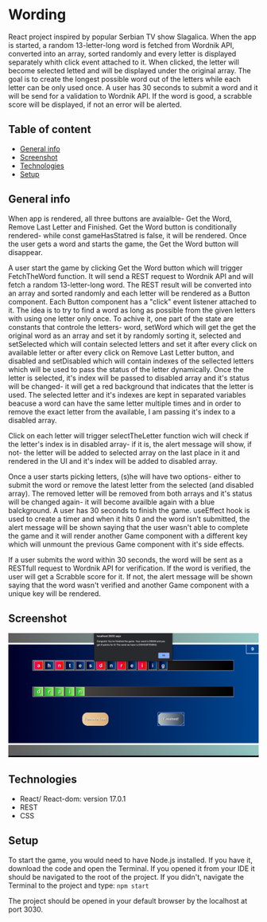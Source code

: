 # Wording
React project inspired by popular Serbian TV show Slagalica. When the app is started, a random 13-letter-long word is fetched from Wordnik API, converted into an array, sorted randomly and every letter is displayed separately whith click event attached to it. When clicked, the letter will become selected letted and will be displayed under the original array. The goal is to create the longest possible word out of the letters while each letter can be only used once. A user has 30 seconds to submit a word and it will be send for a validation to Wordnik API. If the word is good, a scrabble score will be displayed, if not an error will be alerted. 

## Table of content

* [General info](#general_info)
* [Screenshot](#screenshot)
* [Technologies](#technologies)
* [Setup](#setup)

## General info
When app is rendered, all three buttons are avaialble- Get the Word, Remove Last Letter and Finished. Get the Word button is conditionally rendered- while const gameHasStatred is false, it will be rendered. Once the user gets a word and starts the game, the Get the Word button will disappear. 

A user start the game by clicking Get the Word button which will trigger FetchTheWord function. It will send a REST request to Wordnik API and will fetch a random 13-letter-long word. The REST result will be converted into an array and sorted randomly and each letter will be rendered as a Button component. Each Button component has a "click" event listener attached to it. The idea is to try to find a word as long as possible from the given letters with using one letter only once. To achive it, one part of the state are constants that controle the letters- word, setWord which will get the get the original word as an array and set it by randomly sorting it, selected and setSelected which will contain selected letters and set it after every click on available letter or after every click on Remove Last Letter button, and disabled and setDisabled which will contain indexes of the sellected letters which will be used to pass the status of the letter dynamically. Once the letter is selected, it's index will be passed to disabled array and it's status will be changed- it will get a red background that indicates that the letter is used. The selected letter and it's indexes are kept in separated variables beacuse a word can have the same letter multiple times and in order to remove the exact letter from the available, I am passing it's index to a disabled array. 

Click on each letter will trigger selectTheLetter function wich will check if the letter's index is in disabled array- if it is, the alert message will show, if not- the letter will be added to selected array on the last place in it and rendered in the UI and it's index will be added to disabled array. 

Once a user starts picking letters, (s)he will have two options- either to submit the word or remove the latest letter from the selected (and disabled array). The removed letter will be removed from both arrays and it's status will be changed again- it will become availble again with a blue balckground. A user has 30 seconds to finish the game. useEffect hook is used to create a timer and when it hits 0 and the word isn't submitted, the alert message will be shown saying that the user wasn't able to complete the game and it will render another Game component with a different key which will unmount the previous Game component with it's side effects. 

If a user submits the word within 30 seconds, the word will be sent as a RESTfull request to Wordnik API for verification. If the word is verified, the user will get a Scrabble score for it. If not, the alert message will be shown saying that the word wasn't verified and another Game component with a unique key will be rendered. 

## Screenshot
![alt text](https://github.com/lazarmilovic/Wording/blob/main/Preview.png?raw=true)

## Technologies 

* React/ React-dom: version 17.0.1
* REST
* CSS

## Setup

To start the game, you would need to have Node.js installed. If you have it, download the code and open the Terminal. If you opened it from your IDE it should be navigated to the root of the project. If you didn't, navigate the Terminal to the project and type: 
`npm start`

The project should be opened in your default browser by the localhost at port 3030.

